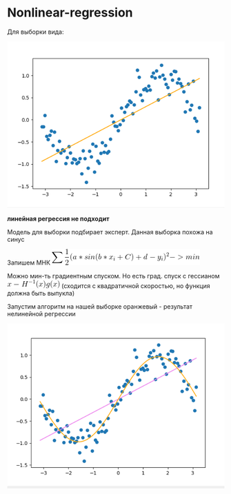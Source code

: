 # Nonlinear-regression

Для выборки вида:

![](https://raw.githubusercontent.com/okiochan/Nonlinear-regression/master/1.png)

**линейная регрессия не подходит**

Модель для выборки подбирает эксперт. Данная выборка похожа на синус

Запишем МНК
![](https://raw.githubusercontent.com/okiochan/Nonlinear-regression/master/CodeCogsEqn.gif)

Можно мин-ть градиентным спуском. Но есть град. спуск с гессианом  ![](https://raw.githubusercontent.com/okiochan/Nonlinear-regression/master/CodeCogsEqn(1).gif)
(сходится с квадратичной скоростью, но функция должна быть выпукла)

Запустим алгоритм на нашей выборке
оранжевый - результат нелинейной регрессии

![](https://raw.githubusercontent.com/okiochan/Nonlinear-regression/master/2.png)
